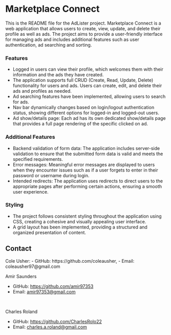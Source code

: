 <h1>Marketplace Connect</h1>

<p>This is the README file for the AdLister project. Marketplace Connect is a web application that allows users to create, view, update, and delete their profile as well as ads. The project aims to provide a user-friendly interface for managing ads and includes additional features such as user authentication, ad searching and sorting.</p>

<h3>Features</h3>

- Logged in users can view their profile, which welcomes them with their information and the ads they have created.
- The application supports full CRUD (Create, Read, Update, Delete) functionality for users and ads. Users can create, edit, and delete their ads and profiles as needed.
- Ad searching features have been implemented, allowing users to search for ads.
- Nav bar dynamically changes based on login/logout authentication status, showing different options for logged-in and logged-out users.
- Ad show/details page: Each ad has its own dedicated show/details page that provides a full page rendering of the specific clicked on ad.






<h3>Additional Features</h3>

- Backend validation of form data: The application includes server-side validation to ensure that the submitted form data is valid and meets the specified requirements.
- Error messages: Meaningful error messages are displayed to users when they encounter issues such as if a user forgets to enter in their password or username during login.
- Intended redirects: The application uses redirects to direct users to the appropriate pages after performing certain actions, ensuring a smooth user experience.






<h3>Styling</h3>

- The project follows consistent styling throughout the application using CSS, creating a cohesive and visually appealing user interface.
- A grid layout has been implemented, providing a structured and organized presentation of content.






<h2>Contact</h2>
Cole Usher: 
- GitHub: https://github.com/coleausher,
- Email: coleausher97@gmail.com

<br>

Amir Saunders
- GitHub: https://github.com/amir97353
- Email: amir97353@gmail.com

<br>

Charles Roland
- GitHub: https://github.com/CharlesRolo22
- Email: charles.a.roland@gmail.com